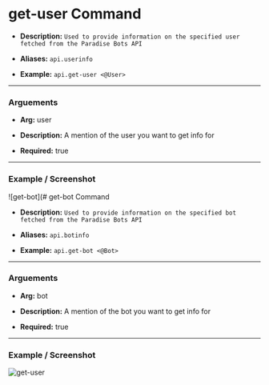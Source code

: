 # get-user Command
* **Description:** `Used to provide information on the specified user fetched from the Paradise Bots API`

* **Aliases:** `api.userinfo`

* **Example:** `api.get-user <@User>`

---

### Arguements
* **Arg:** user

* **Description:** A mention of the user you want to get info for

* **Required:** true

---

### Example / Screenshot
![get-bot](# get-bot Command
* **Description:** `Used to provide information on the specified bot fetched from the Paradise Bots API`

* **Aliases:** `api.botinfo`

* **Example:** `api.get-bot <@Bot>`

---

### Arguements
* **Arg:** bot

* **Description:** A mention of the bot you want to get info for

* **Required:** true

---

### Example / Screenshot
![get-user](https://media.discordapp.net/attachments/734686866690932767/788762124973113344/image0.png)

